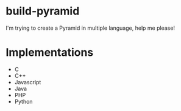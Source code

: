 # build-pyramid
I'm trying to create a Pyramid in multiple language, help me please!

# Implementations
- C
- C++
- Javascript
- Java
- PHP
- Python

